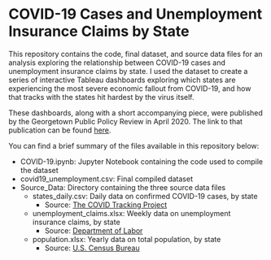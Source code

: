 # COVID-19 Cases and Unemployment Insurance Claims by State

This repository contains the code, final dataset, and source data files for an analysis exploring the relationship between COVID-19 cases and unemployment insurance claims by state. I used the dataset to create a series of interactive Tableau dashboards exploring which states are experiencing the most severe economic fallout from COVID-19, and how that tracks with the states hit hardest by the virus itself.

These dashboards, along with a short accompanying piece, were published by the Georgetown Public Policy Review in April 2020. The link to that publication can be found [here](http://gppreview.com/2020/04/23/covid-19-cases-unemployment-claims-state/).

You can find a brief summary of the files available in this repository below:

* COVID-19.ipynb: Jupyter Notebook containing the code used to compile the dataset
* covid19_unemployment.csv: Final compiled dataset
* Source_Data: Directory containing the three source data files
	* states_daily.csv: Daily data on confirmed COVID-19 cases, by state
		* Source: [The COVID Tracking Project](https://covidtracking.com/api)
	* unemployment_claims.xlsx: Weekly data on unemployment insurance claims, by state
		* Source: [Department of Labor](https://oui.doleta.gov/unemploy/claims.asp)
	* population.xlsx: Yearly data on total population, by state
		* Source: [U.S. Census Bureau](https://www.census.gov/data/tables/time-series/demo/popest/2010s-state-total.html)